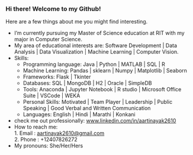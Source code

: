### Hi there! Welcome to my Github! 

Here are a few things about me you might find interesting.

- I’m currently pursuing my Master of Science education at RIT with my major in Computer Science.
- My area of educational interests are: Software Development | Data Analysis | Data Visualization | Machine Learning | Computer Vision.
- Skills:
    - Programming language: Java | Python | MATLAB | SQL | R
    - Machine Learning: Pandas | sklearn | Numpy | Matplotlib | Seaborn
    - Frameworks: Flask | Tkinter
    - Databases: SQL | MongoDB | H2 | Oracle | SimpleDB
    - Tools: Anaconda | Jupyter Notebook | R studio | Microsoft Office Suite | VSCode | WEKA
    - Personal Skills: Motivated | Team Player | Leadership | Public Speaking | Good Verbal and Written Communication
    - Languages: English | Hindi | Marathi | Konkani
- check me out professionally: www.linkedin.com/in/aartinayak2610
- How to reach me: <br />
      1. Email : aartinayak2610@gmail.com  <br />
      2. Phone : +12407826272
- My pronouns: She/Her/Hers
